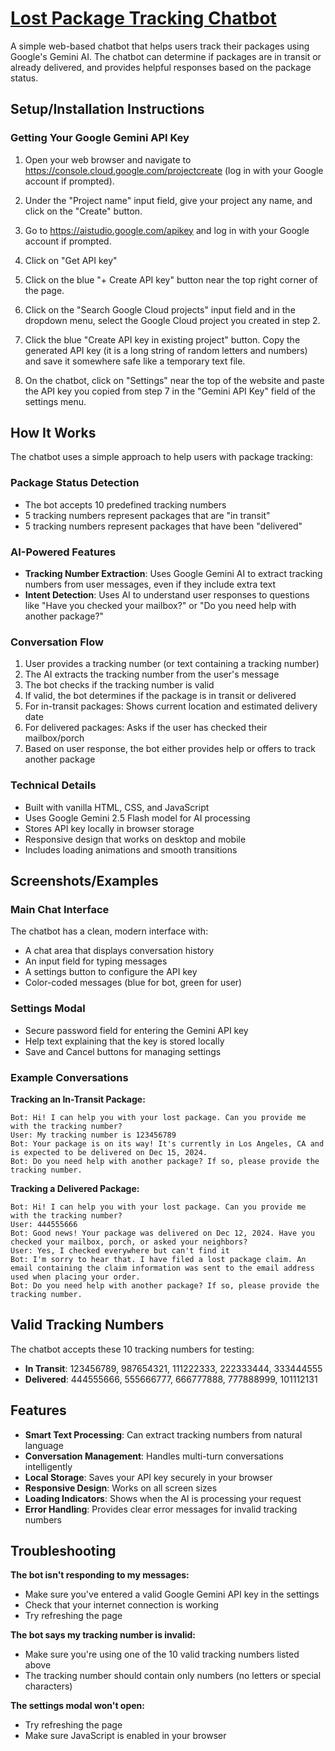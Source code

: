 # [Lost Package Tracking Chatbot](https://tylertran349.github.io/egain-take-home-assignment/)

A simple web-based chatbot that helps users track their packages using Google's Gemini AI. The chatbot can determine if packages are in transit or already delivered, and provides helpful responses based on the package status.

## Setup/Installation Instructions

### Getting Your Google Gemini API Key

1. Open your web browser and navigate to https://console.cloud.google.com/projectcreate (log in with your Google account if prompted).

2. Under the "Project name" input field, give your project any name, and click on the "Create" button.

3. Go to https://aistudio.google.com/apikey and log in with your Google account if prompted.

4. Click on "Get API key"

5. Click on the blue "+ Create API key" button near the top right corner of the page.

6. Click on the "Search Google Cloud projects" input field and in the dropdown menu, select the Google Cloud project you created in step 2.

7. Click the blue "Create API key in existing project" button. Copy the generated API key (it is a long string of random letters and numbers) and save it somewhere safe like a temporary text file.

8. On the chatbot, click on "Settings" near the top of the website and paste the API key you copied from step 7 in the "Gemini API Key" field of the settings menu.

## How It Works

The chatbot uses a simple approach to help users with package tracking:

### Package Status Detection

- The bot accepts 10 predefined tracking numbers
- 5 tracking numbers represent packages that are "in transit"
- 5 tracking numbers represent packages that have been "delivered"

### AI-Powered Features

- **Tracking Number Extraction**: Uses Google Gemini AI to extract tracking numbers from user messages, even if they include extra text
- **Intent Detection**: Uses AI to understand user responses to questions like "Have you checked your mailbox?" or "Do you need help with another package?"

### Conversation Flow

1. User provides a tracking number (or text containing a tracking number)
2. The AI extracts the tracking number from the user's message
3. The bot checks if the tracking number is valid
4. If valid, the bot determines if the package is in transit or delivered
5. For in-transit packages: Shows current location and estimated delivery date
6. For delivered packages: Asks if the user has checked their mailbox/porch
7. Based on user response, the bot either provides help or offers to track another package

### Technical Details

- Built with vanilla HTML, CSS, and JavaScript
- Uses Google Gemini 2.5 Flash model for AI processing
- Stores API key locally in browser storage
- Responsive design that works on desktop and mobile
- Includes loading animations and smooth transitions

## Screenshots/Examples

### Main Chat Interface

The chatbot has a clean, modern interface with:

- A chat area that displays conversation history
- An input field for typing messages
- A settings button to configure the API key
- Color-coded messages (blue for bot, green for user)

### Settings Modal

- Secure password field for entering the Gemini API key
- Help text explaining that the key is stored locally
- Save and Cancel buttons for managing settings

### Example Conversations

**Tracking an In-Transit Package:**

```
Bot: Hi! I can help you with your lost package. Can you provide me with the tracking number?
User: My tracking number is 123456789
Bot: Your package is on its way! It's currently in Los Angeles, CA and is expected to be delivered on Dec 15, 2024.
Bot: Do you need help with another package? If so, please provide the tracking number.
```

**Tracking a Delivered Package:**

```
Bot: Hi! I can help you with your lost package. Can you provide me with the tracking number?
User: 444555666
Bot: Good news! Your package was delivered on Dec 12, 2024. Have you checked your mailbox, porch, or asked your neighbors?
User: Yes, I checked everywhere but can't find it
Bot: I'm sorry to hear that. I have filed a lost package claim. An email containing the claim information was sent to the email address used when placing your order.
Bot: Do you need help with another package? If so, please provide the tracking number.
```

## Valid Tracking Numbers

The chatbot accepts these 10 tracking numbers for testing:

- **In Transit**: 123456789, 987654321, 111222333, 222333444, 333444555
- **Delivered**: 444555666, 555666777, 666777888, 777888999, 101112131

## Features

- **Smart Text Processing**: Can extract tracking numbers from natural language
- **Conversation Management**: Handles multi-turn conversations intelligently
- **Local Storage**: Saves your API key securely in your browser
- **Responsive Design**: Works on all screen sizes
- **Loading Indicators**: Shows when the AI is processing your request
- **Error Handling**: Provides clear error messages for invalid tracking numbers

## Troubleshooting

**The bot isn't responding to my messages:**

- Make sure you've entered a valid Google Gemini API key in the settings
- Check that your internet connection is working
- Try refreshing the page

**The bot says my tracking number is invalid:**

- Make sure you're using one of the 10 valid tracking numbers listed above
- The tracking number should contain only numbers (no letters or special characters)

**The settings modal won't open:**

- Try refreshing the page
- Make sure JavaScript is enabled in your browser
